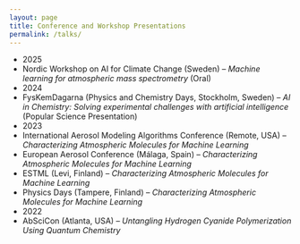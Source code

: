 ```yaml
---
layout: page
title: Conference and Workshop Presentations
permalink: /talks/
---
```


<ul class="pub-list">

  <!-- 2025 -->
  <li class="pub-year-divider">2025</li>
  <li class="pub-entry">
    Nordic Workshop on AI for Climate Change (Sweden) – 
    <em>Machine learning for atmospheric mass spectrometry</em> (Oral)
  </li>

  <!-- 2024 -->
  <li class="pub-year-divider">2024</li>
  <li class="pub-entry">
    FysKemDagarna (Physics and Chemistry Days, Stockholm, Sweden) – 
    <em>AI in Chemistry: Solving experimental challenges with artificial intelligence</em> (Popular Science Presentation)
  </li>

  <!-- 2023 -->
  <li class="pub-year-divider">2023</li>
  <li class="pub-entry">
    International Aerosol Modeling Algorithms Conference (Remote, USA) – 
    <em>Characterizing Atmospheric Molecules for Machine Learning</em>
  </li>
  <li class="pub-entry">
    European Aerosol Conference (Málaga, Spain) – 
    <em>Characterizing Atmospheric Molecules for Machine Learning</em>
  </li>
  <li class="pub-entry">
    ESTML (Levi, Finland) – 
    <em>Characterizing Atmospheric Molecules for Machine Learning</em>
  </li>
  <li class="pub-entry">
    Physics Days (Tampere, Finland) – 
    <em>Characterizing Atmospheric Molecules for Machine Learning</em>
  </li>

  <!-- 2022 -->
  <li class="pub-year-divider">2022</li>
  <li class="pub-entry">
    AbSciCon (Atlanta, USA) – 
    <em>Untangling Hydrogen Cyanide Polymerization Using Quantum Chemistry</em>
  </li>

</ul>
